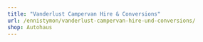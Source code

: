 ```yaml
---
title: "Vanderlust Campervan Hire & Conversions"
url: /ennistymon/vanderlust-campervan-hire-und-conversions/
shop: Autohaus
---
```

